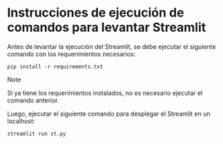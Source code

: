 # Instrucciones de ejecución de comandos para levantar Streamlit

Antes de levantar la ejecución del Streamlit, se debe ejecutar el siguiente comando con los requerimientos necesarios:

```
pip install -r requirements.txt
```

> [!NOTE]
> Si ya tiene los requerimientos instalados, no es necesario ejecutar el comando anterior.

Luego, ejecutar el siguiente comando para desplegar el Streamlit en un localhost:

```
streamlit run st.py
```
